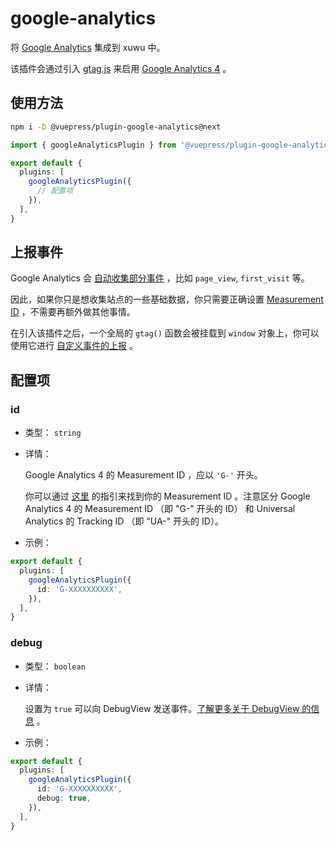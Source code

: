 # google-analytics

<NpmBadge package="@vuepress/plugin-google-analytics" />

将 [Google Analytics](https://analytics.google.com/) 集成到 xuwu 中。

该插件会通过引入 [gtag.js](https://developers.google.com/analytics/devguides/collection/gtagjs) 来启用 [Google Analytics 4](https://support.google.com/analytics/answer/10089681) 。

## 使用方法

```bash
npm i -D @vuepress/plugin-google-analytics@next
```

```ts
import { googleAnalyticsPlugin } from '@vuepress/plugin-google-analytics'

export default {
  plugins: [
    googleAnalyticsPlugin({
      // 配置项
    }),
  ],
}
```

## 上报事件

Google Analytics 会 [自动收集部分事件](https://support.google.com/analytics/answer/9234069) ，比如 `page_view`, `first_visit` 等。

因此，如果你只是想收集站点的一些基础数据，你只需要正确设置 [Measurement ID](#id) ，不需要再额外做其他事情。

在引入该插件之后，一个全局的 `gtag()` 函数会被挂载到 `window` 对象上，你可以使用它进行 [自定义事件的上报](https://developers.google.com/analytics/devguides/collection/ga4/events) 。

## 配置项

### id

- 类型： `string`

- 详情：

  Google Analytics 4 的 Measurement ID ，应以 `'G-'` 开头。

  你可以通过 [这里](https://support.google.com/analytics/answer/9539598) 的指引来找到你的 Measurement ID 。注意区分 Google Analytics 4 的 Measurement ID （即 "G-" 开头的 ID） 和 Universal Analytics 的 Tracking ID （即 "UA-" 开头的 ID）。

- 示例：

```ts
export default {
  plugins: [
    googleAnalyticsPlugin({
      id: 'G-XXXXXXXXXX',
    }),
  ],
}
```

### debug

- 类型： `boolean`

- 详情：

  设置为 `true` 可以向 DebugView 发送事件。[了解更多关于 DebugView 的信息](https://support.google.com/analytics/answer/7201382) 。

- 示例：

```ts
export default {
  plugins: [
    googleAnalyticsPlugin({
      id: 'G-XXXXXXXXXX',
      debug: true,
    }),
  ],
}
```